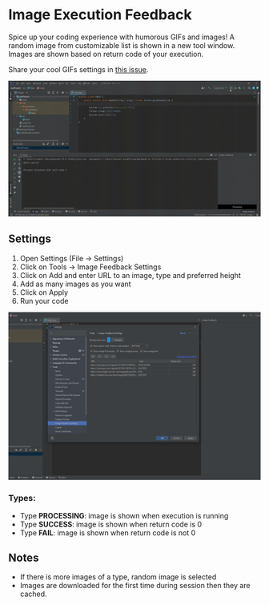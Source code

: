 # Image Execution Feedback

Spice up your coding experience with humorous GIFs and images! A random image from customizable list is shown in a
new tool window. Images are shown based on return code of your execution.


Share your cool GIFs settings in <a href="https://github.com/tomash1234/jbplugin-ImageFeedback/issues/1">this issue</a>.

<img src="imgs/demo.gif" width="800" alt="Demo">

## Settings

1. Open Settings (File -> Settings)
2. Click on Tools -> Image Feedback Settings
3. Click on Add and enter URL to an image, type and preferred height
4. Add as many images as you want
5. Click on Apply
6. Run your code


<img src="imgs/settings.png" width="800" alt="Demo">

### Types:
- Type **PROCESSING**: image is shown when execution is running 
- Type **SUCCESS**: image is shown when return code is 0
- Type **FAIL**: image is shown when return code is not 0

## Notes
- If there is more images of a type, random image is selected
- Images are downloaded for the first time during session then they are cached.

